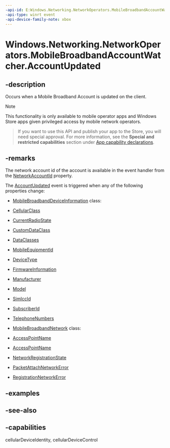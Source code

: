```yaml
---
-api-id: E:Windows.Networking.NetworkOperators.MobileBroadbandAccountWatcher.AccountUpdated
-api-type: winrt event
-api-device-family-note: xbox
---
```


<!-- Event syntax
public event Windows.Foundation.TypedEventHandler AccountUpdated<Windows.Networking.NetworkOperators.MobileBroadbandAccountWatcher,  Windows.Networking.NetworkOperators.MobileBroadbandAccountUpdatedEventArgs>
-->

# Windows.Networking.NetworkOperators.MobileBroadbandAccountWatcher.AccountUpdated

## -description
Occurs when a Mobile Broadband Account is updated on the client.

> [!NOTE]
> This functionality is only available to mobile operator apps and Windows Store apps given privileged access by mobile network operators.



> If you want to use this API and publish your app to the Store, you will need special approval. For more information, see the **Special and restricted capabilities** section under [App capability declarations](https://docs.microsoft.com/en-us/windows/uwp/packaging/app-capability-declarations). 

## -remarks
The network account id of the account is available in the event handler from the [NetworkAccountId](mobilebroadbandaccountupdatedeventargs_networkaccountid.md) property.


The [AccountUpdated](mobilebroadbandaccountwatcher_accountupdated.md) event is triggered when any of the following properties change:

+ [MobileBroadbandDeviceInformation](mobilebroadbanddeviceinformation.md) class:

+ [CellularClass](mobilebroadbanddeviceinformation_cellularclass.md)
+ [CurrentRadioState](mobilebroadbanddeviceinformation_currentradiostate.md)
+ [CustomDataClass](mobilebroadbanddeviceinformation_customdataclass.md)
+ [DataClasses](mobilebroadbanddeviceinformation_dataclasses.md)
+ [MobileEquipmentId](mobilebroadbanddeviceinformation_mobileequipmentid.md)
+ [DeviceType](mobilebroadbanddeviceinformation_devicetype.md)
+ [FirmwareInformation](mobilebroadbanddeviceinformation_firmwareinformation.md)
+ [Manufacturer](mobilebroadbanddeviceinformation_manufacturer.md)
+ [Model](mobilebroadbanddeviceinformation_model.md)
+ [SimIccId](mobilebroadbanddeviceinformation_simiccid.md)
+ [SubscriberId](mobilebroadbanddeviceinformation_subscriberid.md)
+ [TelephoneNumbers](mobilebroadbanddeviceinformation_telephonenumbers.md)

+ [MobileBroadbandNetwork](mobilebroadbandnetwork.md) class:

+ [AccessPointName](mobilebroadbandnetwork_accesspointname.md)
+ [AccessPointName](mobilebroadbandnetwork_accesspointname.md)
+ [NetworkRegistrationState](mobilebroadbandnetwork_networkregistrationstate.md)
+ [PacketAttachNetworkError](mobilebroadbandnetwork_packetattachnetworkerror.md)
+ [RegistrationNetworkError](mobilebroadbandnetwork_registrationnetworkerror.md)



## -examples

## -see-also

## -capabilities
cellularDeviceIdentity, cellularDeviceControl

